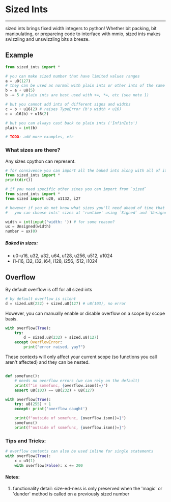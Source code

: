 # Sized Ints
----

sized ints brings fixed width integers to python! Whether bit packing, bit manipulating, or prepareing code to interface with mmio, sized ints makes swizzling and unswizzling bits a breeze.

## Example
```python
from sized_ints import *

# you can make sized number that have limited values ranges
a = u8(127)
# they can be used as normal with plain ints or other ints of the same size
b = a + u8(5)
b -= 5 # plain ints are best used with +=, *=, etc (see note 1)

# but you cannot add ints of different signs and widths
c = b + u16(2) # raises TypeError (b's width < u16)
c = u16(b) + u16(2)

# but you can always cast back to plain ints ('InfinInts')
plain = int(b)

# TODO: add more examples, etc
```



### What sizes are there?
Any sizes cpython can represent.
```python
# for connivence you can import all the baked ints along with all of its helper
from sized_ints import *
print(dir())

# if you need specific other sixes you can import from `sized`
from sized_ints import *
from sized import u20, u1132, i27

# however if you do not know what sizes you'll need ahead of time that's fine,
#   you can choose ints' sizes at 'runtime' using `Signed` and `Unsigned`

width = int(input('width: ')) # for some reason?
ux = Unsigned(width)
number = ux(0)
```
##### Baked in sizes:
- u0-u16, u32, u32, u64, u128, u256, u512, u1024
- i1-i16, i32, i32, i64, i128, i256, i512, i1024

## Overflow
By default overflow is off for all sized ints

```python
# by default overflow is silent
d = sized.u8(232) + sized.u8(127) # u8(103), no error
```

However, you can manually enable or disable overflow on a scope by scope basis.
```python
with overflow(True):
    try:
        d = sized.u8(232) + sized.u8(127)
    except OverflowError:
        print("error raised, yay?")
```
These contexts will only affect your current scope (so functions you call aren't affected) and they can be nested.
```python

def somefunc():
    # needs no overflow errors (we can rely on the default)
    print(f"in somefunc, {overflow.ison()=}")
    assert u8(103) == u8(232) + u8(127)

with overflow(True):
    try: u8(255) + 1
    except: print('overflow caught')

    print(f"outside of somefunc, {overflow.ison()=}")
    somefunc()
    print(f"outside of somefunc, {overflow.ison()=}")
```

### Tips and Tricks:
```python
# overflow contexts can also be used inline for single statements
with overflow(True):
    x = u3(1)
    with overflow(False): x += 200
```

#### Notes:
1. functionality detail: size-ed-ness is only preserved when the 'magic' or 'dunder' method is called on a previously sized number
